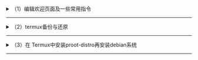 <details markdown='1'><summary>（1）编辑欢迎页面及一些常用指令</summary>

# （1）编辑欢迎页面及一些常用指令

```bash
vim /data/data/com.termux/files/usr/etc/motd
```
Welcome to Termux!

Docs:       https://termux.dev/docs
Donate:     https://termux.dev/donate
Community:  https://termux.dev/community

常用指令：
 - Search:  pkg search <query>
 - Install: pkg install <package>
 - Upgrade: pkg upgrade
- 列出已安装：pkg list-installed
- 卸载：apt remove 包名
- 卸载依赖：apt autoremove

订阅其他存储库：
 - Root:    pkg install root-repo
 - X11:     pkg install x11-repo

解决存储库问题请尝试：termux-change-repo

报告问题于：https://termux.dev/issues

- 显示包大小：
```bash
dpkg-query -Wf='${Installed-Size}\t${Package}\n' | sort -n | awk '{ printf "%.2f MB\t%s\n", $1/1024, $2 }'
```

- 显示总大小：
```bash
du -sh $PREFIX
```

- 显示安装日志：
```bash
cat /data/data/com.termux/files/usr/var/log/apt/history.log
```
</details>

----

<details markdown='1'><summary>（2）termux备份与还原</summary>

# （2）termux备份与还原

- 恢复包其实就是将整个Termux的资料备份起来的压缩文件。针对喜欢反复卸载Termux折腾的用户，也有必要学习如何给自己制作能快速恢复之前使用Termux环境的恢复包。
- 建立Termux备份压缩包
- 取得存储权限
```bash
termux-setup-storage
```
- 建立备份压缩包，此命令会备份Termux外部目录的资料，不包含proot-distro，并将其储存为手机内部空间的"termux-backup.tar.gz"文件。备份时间视Termux占用的空间而定，例如10GB约需要10分钟，生成的压缩包约为5GB。

```bash
tar -zcf /sdcard/termux-backup.tar.gz -C /data/data/com.termux/files ./home ./usr
```

- 没有Root权限下，只能用proot-distro backup命令另外备份proot-distro的资料成一个压缩包，需指定proot-distro的代号：

```bash
proot-distro backup --output /sdcard/debianbackup.tar.gz debian
```

- 如果有Root权限，以下版本的命令则能连proot-distro内部目录的资料一起备份成单一压缩包，无须再使用proot-distro backup命令。

```bash
pkg install tsu
sudo tar -zcf /sdcard/termux-backup.tar.gz -C /data/data/com.termux/files ./home ./usr
```

- 还原Termux备份
- 重装Termux后，还原Termux备份不需要Root权限。
- 同样先申请存储空间权限

```bash
termux-setup-storage
```

- 假设备份位于内部空间/termux-backup.tar.gz，将其复原并还原权限。此步骤执行后Termux资料会被覆盖。

```bash
tar -zxf /sdcard/termux-backup.tar.gz -C /data/data/com.termux/files --recursive-unlink --preserve-permissions
```

- 输入exit退出Termux，重新开启APP后文件就回来了。
- 要还原另外备份的proot-distro则输入：
```bash
proot-distro restore /sdcard/debianbackup.tar.gz
```

- 延伸阅读
- Backing up - Termux Wiki: https://wiki.termux.com/wiki/Backing_up_Termux
</details>

----

<details markdown='1'><summary>（3）在 Termux中安装proot-distro再安装debian系统</summary>
 
要在 Termux 中安装 `proot-distro`，你可以按照以下步骤进行：

1. 更新 Termux 包管理器：
    ```sh
    pkg update
    ```

2. 安装 `proot-distro`：
    ```sh
    pkg install proot-distro
    ```

安装完成后，你可以使用 `proot-distro` 安装和管理不同的 Linux 发行版。例如，安装 Debian 发行版：

3. 安装 Debian 发行版：
    ```sh
    proot-distro install debian
    ```

4. 进入 Debian 发行版环境：
    ```sh
    proot-distro login debian
    ```

在进入环境后，你可以像在常规的 Debian 系统上一样操作，包括使用 `apt` 列出和管理包。

</details>

----
